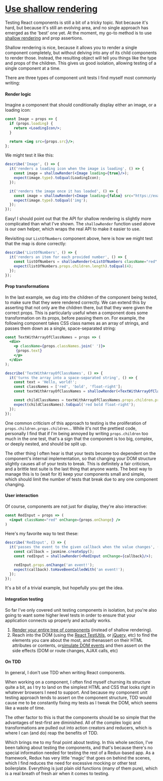 # [Use shallow rendering](https://camjackson.net/post/9-things-every-reactjs-beginner-should-know#use-shallow-rendering)

Testing React components is still a bit of a tricky topic. Not because it's hard, but because it's still an evolving area, and no single approach has emerged as the 'best' one yet. At the moment, my go-to method is to use [shallow rendering](https://facebook.github.io/react/docs/test-utils.html#shallow-rendering) and prop assertions.

Shallow rendering is nice, because it allows you to render a single component completely, but without delving into any of its child components to render those. Instead, the resulting object will tell you things like the type and props of the children. This gives us good isolation, allowing testing of a single component at a time.

There are three types of component unit tests I find myself most commonly writing:

#### Render logic

Imagine a component that should conditionally display either an image, or a loading icon:

```jsx
const Image = props => {
  if (props.loading) {
    return <LoadingIcon/>;
  }

  return <img src={props.src}/>;
};
```

We might test it like this:

```jsx
describe('Image', () => {
  it('renders a loading icon when the image is loading', () => {
    const image = shallowRender(<Image loading={true}/>);
    expect(image.type).toEqual(LoadingIcon);
  });

  it('renders the image once it has loaded', () => {
    const image = shallowRender(<Image loading={false} src="https://example.com/image.jpg"/>);
    expect(image.type).toEqual('img');
  });
});
```

Easy! I should point out that the API for shallow rendering is slightly more complicated than what I've shown. The `shallowRender` function used above is our own helper, which wraps the real API to make it easier to use.

Revisiting our `ListOfNumbers` component above, here is how we might test that the map is done correctly:

```jsx
describe('ListOfNumbers', () => {
  it('renders an item for each provided number', () => {
    const listOfNumbers = shallowRender(<ListOfNumbers className="red" numbers={[3, 4, 5, 6]}/>);
    expect(listOfNumbers.props.children.length).toEqual(4);
  });
});
```

#### Prop transformations

In the last example, we dug into the children of the component being tested, to make sure that they were rendered correctly. We can extend this by asserting that not only are the children there, but that they were given the correct props. This is particularly useful when a component does some transformation on its props, before passing them on. For example, the following component takes CSS class names as an array of strings, and passes them down as a single, space-separated string:

```jsx
const TextWithArrayOfClassNames = props => (
  <div>
    <p className={props.classNames.join(' ')}>
     {props.text}
    </p>
  </div>
);

describe('TextWithArrayOfClassNames', () => {
  it('turns the array into a space-separated string', () => {
    const text = 'Hello, world!';
    const classNames = ['red', 'bold', 'float-right'];
    const textWithArrayOfClassNames = shallowRender(<TextWithArrayOfClassNames text={text} classNames={classNames}/>);

    const childClassNames = textWithArrayOfClassNames.props.children.props.className;
    expect(childClassNames).toEqual('red bold float-right');
  });
});
```

One common criticism of this approach to testing is the proliferation of `props.children.props.children`... While it's not the prettiest code, personally I find that if I'm being annoyed by writing `props.children` too much in the one test, that's a sign that the component is too big, complex, or deeply nested, and should be split up.

The other thing I often hear is that your tests become too dependent on the component's internal implementation, so that changing your DOM structure slightly causes all of your tests to break. This is definitely a fair criticism, and a brittle test suite is the last thing that anyone wants. The best way to manage this is to (wait for it) keep your components small and simple, which should limit the number of tests that break due to any one component changing.

#### User interaction

Of course, components are not just for display, they're also interactive:

```jsx
const RedInput = props => (
  <input className="red" onChange={props.onChange} />
)
```

Here's my favorite way to test these:

```jsx
describe('RedInput', () => {
  it('passes the event to the given callback when the value changes', () => {
    const callback = jasmine.createSpy();
    const redInput = shallowRender(<RedInput onChange={callback}/>);

    redInput.props.onChange('an event!');
    expect(callback).toHaveBeenCalledWith('an event!');
  });
});
```

It's a bit of a trivial example, but hopefully you get the idea.

#### Integration testing

So far I've only covered unit testing components in isolation, but you're also going to want some higher level tests in order to ensure that your application connects up properly and actually works. 

1. [Render your entire tree of components](https://facebook.github.io/react/docs/test-utils.html#renderintodocument) (instead of shallow rendering).
2. Reach into the DOM (using the [React TestUtils](https://facebook.github.io/react/docs/test-utils.html), or [jQuery](https://jquery.com/), etc) to find the elements you care about the most, and thenassert on their HTML attributes or contents, or[simulate DOM events](https://facebook.github.io/react/docs/test-utils.html#simulate) and then assert on the side effects (DOM or route changes, AJAX calls, etc)

#### On TDD

In general, I don't use TDD when writing React components.

When working on a component, I often find myself churning its structure quite a bit, as I try to land on the simplest HTML and CSS that looks right in whatever browsers I need to support. And because my component unit testing approach tends to assert on the component structure, TDD would cause me to be constantly fixing my tests as I tweak the DOM, which seems like a waste of time.

The other factor to this is that the components should be so simple that the advantages of test-first are diminished. All of the complex logic and transformations are pulled out into action creators and reducers, which is where I can (and do) reap the benefits of TDD.

Which brings me to my final point about testing. In this whole section, I've been talking about testing the components, and that's because there's no special information needed for testing the rest of a Redux-based app. As a framework, Redux has very little 'magic' that goes on behind the scenes, which I find reduces the need for excessive mocking or other test boilerplate. Everything is just plain old functions (many of them pure), which is a real breath of fresh air when it comes to testing.


